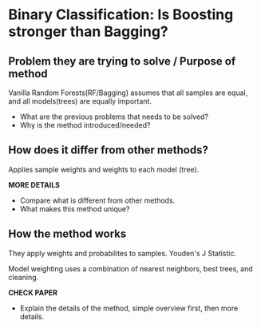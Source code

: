 # Binary Classification: Is Boosting stronger than Bagging?

## Problem they are trying to solve / Purpose of method

Vanilla Random Forests(RF/Bagging) assumes that all samples
are equal, and all models(trees) are equally important.

- What are the previous problems that needs to be solved?
- Why is the method introduced/needed?

## How does it differ from other methods?

Applies sample weights and weights to each model (tree).

__MORE DETAILS__

- Compare what is different from other methods.
- What makes this method unique?

## How the method works

They apply weights and probabilites to samples.
Youden's J Statistic.

Model weighting uses a combination of 
nearest neighbors, best trees, and cleaning.

__CHECK PAPER__

- Explain the details of the method, simple overview first,
then more details.
